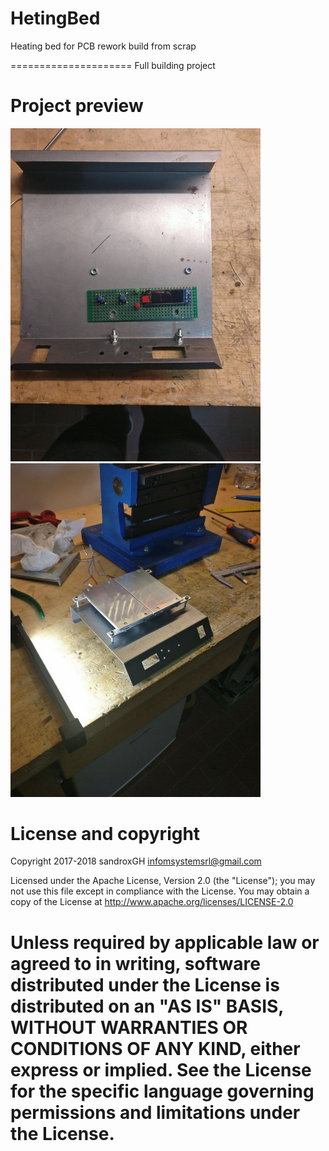 # HetingBed
Heating bed for PCB rework build from scrap

===================== 
Full building project 

Project preview
=====================
<img src="pict/board1.jpg" width="400">

<img src="pict/build1.jpg" width="400">

License and copyright
=====================

Copyright 2017-2018 sandroxGH infomsystemsrl@gmail.com

Licensed under the Apache License, Version 2.0 (the "License"); you may not use this file except in compliance with the License. You may obtain a copy of the License at http://www.apache.org/licenses/LICENSE-2.0

Unless required by applicable law or agreed to in writing, software distributed under the License is distributed on an "AS IS" BASIS, WITHOUT WARRANTIES OR CONDITIONS OF ANY KIND, either express or implied. See the License for the specific language governing permissions and limitations under the License.
=======

